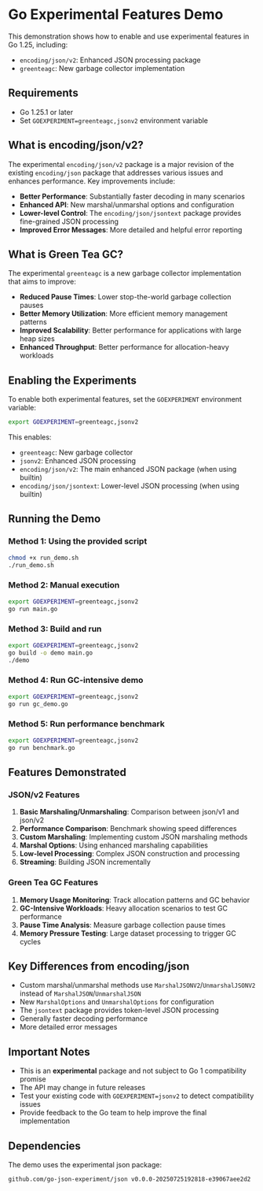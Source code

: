 # Go Experimental Features Demo

This demonstration shows how to enable and use experimental features in Go 1.25, including:
- `encoding/json/v2`: Enhanced JSON processing package
- `greenteagc`: New garbage collector implementation

## Requirements

- Go 1.25.1 or later
- Set `GOEXPERIMENT=greenteagc,jsonv2` environment variable

## What is encoding/json/v2?

The experimental `encoding/json/v2` package is a major revision of the existing `encoding/json` package that addresses various issues and enhances performance. Key improvements include:

- **Better Performance**: Substantially faster decoding in many scenarios
- **Enhanced API**: New marshal/unmarshal options and configuration
- **Lower-level Control**: The `encoding/json/jsontext` package provides fine-grained JSON processing
- **Improved Error Messages**: More detailed and helpful error reporting

## What is Green Tea GC?

The experimental `greenteagc` is a new garbage collector implementation that aims to improve:
- **Reduced Pause Times**: Lower stop-the-world garbage collection pauses
- **Better Memory Utilization**: More efficient memory management patterns
- **Improved Scalability**: Better performance for applications with large heap sizes
- **Enhanced Throughput**: Better performance for allocation-heavy workloads

## Enabling the Experiments

To enable both experimental features, set the `GOEXPERIMENT` environment variable:

```bash
export GOEXPERIMENT=greenteagc,jsonv2
```

This enables:
- `greenteagc`: New garbage collector
- `jsonv2`: Enhanced JSON processing
- `encoding/json/v2`: The main enhanced JSON package (when using builtin)
- `encoding/json/jsontext`: Lower-level JSON processing (when using builtin)

## Running the Demo

### Method 1: Using the provided script
```bash
chmod +x run_demo.sh
./run_demo.sh
```

### Method 2: Manual execution
```bash
export GOEXPERIMENT=greenteagc,jsonv2
go run main.go
```

### Method 3: Build and run
```bash
export GOEXPERIMENT=greenteagc,jsonv2
go build -o demo main.go
./demo
```

### Method 4: Run GC-intensive demo
```bash
export GOEXPERIMENT=greenteagc,jsonv2
go run gc_demo.go
```

### Method 5: Run performance benchmark
```bash
export GOEXPERIMENT=greenteagc,jsonv2
go run benchmark.go
```

## Features Demonstrated

### JSON/v2 Features
1. **Basic Marshaling/Unmarshaling**: Comparison between json/v1 and json/v2
2. **Performance Comparison**: Benchmark showing speed differences
3. **Custom Marshaling**: Implementing custom JSON marshaling methods
4. **Marshal Options**: Using enhanced marshaling capabilities
5. **Low-level Processing**: Complex JSON construction and processing
6. **Streaming**: Building JSON incrementally

### Green Tea GC Features
1. **Memory Usage Monitoring**: Track allocation patterns and GC behavior
2. **GC-Intensive Workloads**: Heavy allocation scenarios to test GC performance
3. **Pause Time Analysis**: Measure garbage collection pause times
4. **Memory Pressure Testing**: Large dataset processing to trigger GC cycles

## Key Differences from encoding/json

- Custom marshal/unmarshal methods use `MarshalJSONV2`/`UnmarshalJSONV2` instead of `MarshalJSON`/`UnmarshalJSON`
- New `MarshalOptions` and `UnmarshalOptions` for configuration
- The `jsontext` package provides token-level JSON processing
- Generally faster decoding performance
- More detailed error messages

## Important Notes

- This is an **experimental** package and not subject to Go 1 compatibility promise
- The API may change in future releases
- Test your existing code with `GOEXPERIMENT=jsonv2` to detect compatibility issues
- Provide feedback to the Go team to help improve the final implementation

## Dependencies

The demo uses the experimental json package:
```
github.com/go-json-experiment/json v0.0.0-20250725192818-e39067aee2d2
```